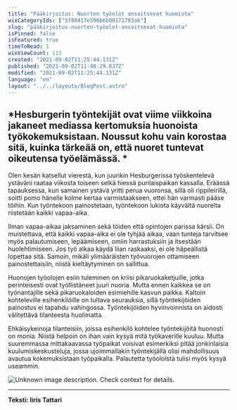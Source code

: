 ```yaml
---
title: "Pääkirjoitus: Nuorten työolot ansaitsevat huomiota"
wixCategoryIds: ["5f80417e596b6b00171783ab"]
slug: "pääkirjoitus-nuorten-työolot-ansaitsevat-huomiota"
isPinned: false
isFeatured: true
timeToRead: 1
wixViewCount: 113
created: "2021-09-02T11:25:44.131Z"
published: "2021-09-02T11:48:29.037Z"
modified: "2021-09-02T11:25:44.131Z"
language: "en"
layout: "../../layouts/BlogPost.astro"
---
```

*Hesburgerin työntekijät ovat viime viikkoina jakaneet mediassa kertomuksia huonoista työkokemuksistaan. Noussut kohu vain korostaa sitä, kuinka tärkeää on, että nuoret tuntevat oikeutensa työelämässä. *
---

Olen kesän katsellut vierestä, kun juurikin Hesburgerissa työskentelevä ystäväni raataa viikosta toiseen selkä hiessä purilaispaikan kassalla. Eräässä tapauksessa, kun samainen ystävä yritti perua vuoronsa, sillä oli rippileirillä, soitti pomo hänelle kolme kertaa varmistaakseen, ettei hän varmasti pääse töihin. Kun työntekoon painostetaan,  työntekoon lukiota käyvältä nuorelta riistetään kaikki vapaa-aika. 

Ilman vapaa-aikaa jaksaminen sekä töiden että opintojen parissa kärsii. On muistettava, että kaikki vapaa-aika ei ole tyhjää aikaa, vaan tunteja tarvitsee myös palautumiseen, lepäämiseen, omiin harrastuksiin ja itsestään huolehtimiseen. Jos työ alkaa käydä liian raskaaksi, ei ole häpeällistä lopettaa sitä. Samoin, mikäli ylimääräisten työvuorojen ottamiseen painostettaisiin, niistä kieltäytyminen on sallittua. 

Huonojen työolojen esiin tuleminen on kriisi pikaruokaketjuille, jotka perinteisesti ovat työllistäneet juuri nuoria. Mutta ennen kaikkea se on työnantajille sekä pikaruokaloiden esimiehille kasvun paikka. Kaltoin kohteleville esihenkilöille on tultava seurauksia, sillä työntekijöiden painostus ei tapahdu vahingossa. Työntekijöiden hyvinvoinnista on aidosti välitettävä tilanteesta huolimatta.

Ehkäisykeinoja tilanteisiin, joissa esihenkilö kohtelee työntekijöitä huonosti on monia. Niistä helpoin on ihan vain kysyä mitä työkaverille kuuluu. Mutta suuremmassa mittakaavassa työpaikat voisivat esimerkiksi pitää jonkinlaisia kuulumiskeskusteluja, jossa ujoimmallakin työntekijällä olisi mahdollisuus avautua kokemuksistaan työpaikalla.  Palautetta työoloista tulisi myös kysyä useammin.



![Unknown image description. Check context for details.](https://static.wixstatic.com/media/07242a_1503683c06e048b5ace6df4d026f675f~mv2.jpg) <!-- Original name: 1a23b9_2f2bd270742f4fdb9c34b62573181ac8~mv2.jpg -->

---

**Teksti: Iiris Tattari**

